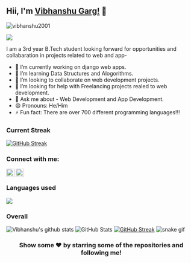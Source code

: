 ## Hii, I'm [Vibhanshu Garg!](https://www.linkedin.com/in/vibhanshu-garg/) 👋
<p align="left"> <img src="https://komarev.com/ghpvc/?username=vibhanshu2001&label=Views&color=blue&style=plastic" alt="vibhanshu2001" /> </p>
<p align="left">
  <a href="https://github.com/vibhanshu2001"><img src="https://readme-typing-svg.herokuapp.com?color=170D92&lines=Self+Taught+Programmer+and+Developer;Hardworking%2C+Determined%2C+Passionate;Always+learning+new+skills&height=45"></a>
</p>

I am a 3rd year B.Tech student looking forward for opportunities and collabaration in projects related to web and app-

- 🔭 I’m currently working on django web apps.
- 🌱 I’m learning Data Structures and Alogorithms.
- 👯 I’m looking to collaborate on web development projects.
- 🤔 I’m looking for help with Freelancing projects realed to web development.
- 💬 Ask me about - Web Development and App Development.
- 😄 Pronouns: He/Him
- ⚡ Fun fact:  There are over 700 different programming languages!!!
### Current Streak
[![GitHub Streak](http://github-readme-streak-stats.herokuapp.com?user=vibhanshu2001&theme=default&hide_border=true&currStreakNum=DD2727)](https://git.io/streak-stats)
### Connect with me:

[<img align="left" alt="" width="22px" src="https://www.fpsa.org/wp-content/uploads/linkedin-logo-copy.png" />](https://www.linkedin.com/in/vibhanshu-garg)
[<img align="left" alt="codeSTACKr | Instagram" width="22px" src="https://cdn2.iconfinder.com/data/icons/social-media-2285/512/1_Instagram_colored_svg_1-512.png" />](https://www.instagram.com/garg.vibhanshu)
<br />

### Languages used

![](https://github-readme-stats.vercel.app/api/top-langs/?username=vibhanshu2001)

### Overall

![Vibhanshu's github stats](https://github-readme-stats.vercel.app/api?username=vibhanshu2001)
![GitHub Stats](https://github-readme-stats.vercel.app/api?username=vibhanshu2001&theme=radical)
[![GitHub Streak](https://github-readme-streak-stats.herokuapp.com/?user=vibhanshu2001&theme=radical)](https://git.io/streak-stats)
![snake gif](https://github.com/lagrandecode/vibhanshu2001/blob/output/github-contribution-grid-snake.gif)
<div align="center">

### Show some ❤️ by starring some of the repositories and following me!

</div>

